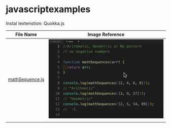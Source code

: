 # javascriptexamples

Instal lextenstion:
Quokka.js

| File Name                          | Image Reference                                        |
| ---------------------------------- | ------------------------------------------------------ |
| [mathSequence.js](mathSequence.js) | ![Alt text](images/math-sequence.png?raw=true "Title") |
|                                    |

